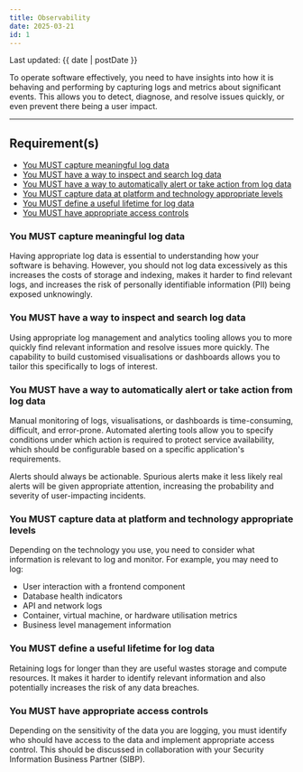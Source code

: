 ```yaml
---
title: Observability
date: 2025-03-21
id: 1
---
```


<p class="govuk-body-s">
Last updated: {{ date | postDate }}
</p>

<p class="govuk-body-l">
To operate software effectively, you need to have insights into how it is behaving and performing by capturing logs and metrics about significant events. This allows you to detect, diagnose, and resolve issues quickly, or even prevent there being a user impact.
</p>

<hr class="govuk-section-break--l govuk-section-break--visible">

## Requirement(s)
- [You MUST capture meaningful log data](#you-must-capture-meaningful-log-data)
- [You MUST have a way to inspect and search log data](#you-must-have-a-way-to-inspect-and-search-log-data)
- [You MUST have a way to automatically alert or take action from log data](#you-must-have-a-way-to-automatically-alert-or-take-action-from-log-data)
- [You MUST capture data at platform and technology appropriate levels](#you-must-capture-data-at-platform-and-technology-appropriate-levels)
- [You MUST define a useful lifetime for log data](#you-must-define-a-useful-lifetime-for-log-data)
- [You MUST have appropriate access controls](#you-must-have-appropriate-access-controls)

### You MUST capture meaningful log data

Having appropriate log data is essential to understanding how your software is behaving. However, you should not log data excessively as this increases the costs of storage and indexing, makes it harder to find relevant logs, and increases the risk of personally identifiable information (PII) being exposed unknowingly.

### You MUST have a way to inspect and search log data

Using appropriate log management and analytics tooling allows you to more quickly find relevant information and resolve issues more quickly. The capability to build customised visualisations or dashboards allows you to tailor this specifically to logs of interest.

### You MUST have a way to automatically alert or take action from log data

Manual monitoring of logs, visualisations, or dashboards is time-consuming, difficult, and error-prone. Automated alerting tools allow you to specify conditions under which action is required to protect service availability, which should be configurable based on a specific application's requirements.

Alerts should always be actionable. Spurious alerts make it less likely real alerts will be given appropriate attention, increasing the probability and severity of user-impacting incidents.

### You MUST capture data at platform and technology appropriate levels

Depending on the technology you use, you need to consider what information is relevant to log and monitor. For example, you may need to log:
- User interaction with a frontend component
- Database health indicators
- API and network logs
- Container, virtual machine, or hardware utilisation metrics
- Business level management information

### You MUST define a useful lifetime for log data

Retaining logs for longer than they are useful wastes storage and compute resources. It makes it harder to identify relevant information and also potentially increases the risk of any data breaches.

### You MUST have appropriate access controls

Depending on the sensitivity of the data you are logging, you must identify who should have access to the data and implement appropriate access control. This should be discussed in collaboration with your Security Information Business Partner (SIBP).
